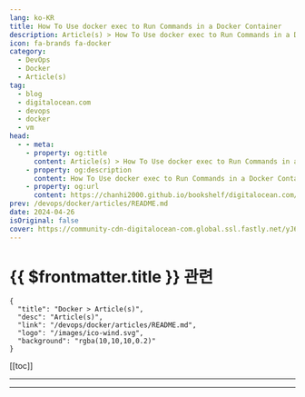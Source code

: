 ```yaml
---
lang: ko-KR
title: How To Use docker exec to Run Commands in a Docker Container
description: Article(s) > How To Use docker exec to Run Commands in a Docker Container
icon: fa-brands fa-docker
category: 
  - DevOps
  - Docker
  - Article(s)
tag:
  - blog
  - digitalocean.com
  - devops
  - docker
  - vm
head:
  - - meta:
    - property: og:title
      content: Article(s) > How To Use docker exec to Run Commands in a Docker Container
    - property: og:description
      content: How To Use docker exec to Run Commands in a Docker Container
    - property: og:url
      content: https://chanhi2000.github.io/bookshelf/digitalocean.com/how-to-use-docker-exec-to-run-commands-in-a-docker-container.html
prev: /devops/docker/articles/README.md
date: 2024-04-26
isOriginal: false
cover: https://community-cdn-digitalocean-com.global.ssl.fastly.net/yJ67pogiR4KaaPcxbDSWkDw1
---
```


# {{ $frontmatter.title }} 관련

```component VPCard
{
  "title": "Docker > Article(s)",
  "desc": "Article(s)",
  "link": "/devops/docker/articles/README.md",
  "logo": "/images/ico-wind.svg",
  "background": "rgba(10,10,10,0.2)"
}
```

[[toc]]

---

<SiteInfo
  name="How To Use docker exec to Run Commands in a Docker Container | DigitalOcean"
  desc="When developing or deploying containers you’ll often need to look inside a running container to inspect its current state or debug a problem. Docker provides…"
  url="https://digitalocean.com/community/tutorials/how-to-use-docker-exec-to-run-commands-in-a-docker-container"
  logo="https://digitalocean.com/_next/static/media/favicon.594d6067.ico"
  preview="https://community-cdn-digitalocean-com.global.ssl.fastly.net/yJ67pogiR4KaaPcxbDSWkDw1"/>

<!-- TODO: 작성 -->

---

<TagLinks />